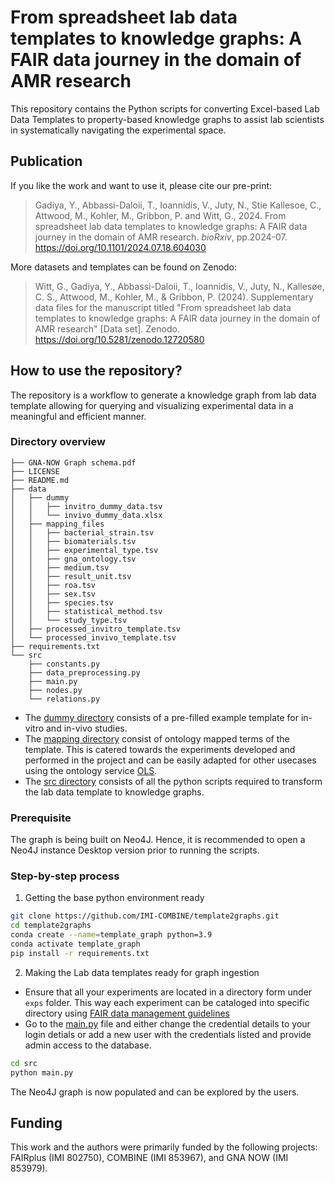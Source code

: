 # From spreadsheet lab data templates to knowledge graphs: A FAIR data journey in the domain of AMR research

This repository contains the Python scripts for converting Excel-based Lab Data Templates to property-based knowledge graphs to assist lab scientists in systematically navigating the experimental space.

## Publication

If you like the work and want to use it, please cite our pre-print:
> Gadiya, Y., Abbassi-Daloii, T., Ioannidis, V., Juty, N., Stie Kallesoe, C., Attwood, M., Kohler, M., Gribbon, P. and Witt, G., 2024. From spreadsheet lab data templates to knowledge graphs: A FAIR data journey in the domain of AMR research. _bioRxiv_, pp.2024-07. https://doi.org/10.1101/2024.07.18.604030

More datasets and templates can be found on Zenodo:
> Witt, G., Gadiya, Y., Abbassi-Daloii, T., Ioannidis, V., Juty, N., Kallesøe, C. S., Attwood, M., Kohler, M., & Gribbon, P. (2024). Supplementary data files for the manuscript titled "From spreadsheet lab data templates to knowledge graphs: A FAIR data journey in the domain of AMR research" [Data set]. Zenodo. https://doi.org/10.5281/zenodo.12720580

## How to use the repository?

The repository is a workflow to generate a knowledge graph from lab data template allowing for querying and visualizing experimental data in a meaningful and efficient manner.

### Directory overview

```
├── GNA-NOW Graph schema.pdf
├── LICENSE
├── README.md
├── data
│   ├── dummy
│   │   ├── invitro_dummy_data.tsv 
│   │   └── invivo_dummy_data.xlsx
│   ├── mapping_files
│   │   ├── bacterial_strain.tsv
│   │   ├── biomaterials.tsv
│   │   ├── experimental_type.tsv
│   │   ├── gna_ontology.tsv
│   │   ├── medium.tsv
│   │   ├── result_unit.tsv
│   │   ├── roa.tsv
│   │   ├── sex.tsv
│   │   ├── species.tsv
│   │   ├── statistical_method.tsv
│   │   └── study_type.tsv
│   ├── processed_invitro_template.tsv
│   └── processed_invivo_template.tsv
├── requirements.txt
└── src
    ├── constants.py
    ├── data_preprocessing.py
    ├── main.py
    ├── nodes.py
    └── relations.py
```

* The [dummy directory](data/dummy/) consists of a pre-filled example template for in-vitro and in-vivo studies.
* The [mapping directory](data/mapping_files/) consist of ontology mapped terms of the template. This is catered towards the experiments developed and performed in the project and can be easily adapted for other usecases using the ontology service [OLS](https://www.ebi.ac.uk/ols4).
* The [src directory](src/) consists of all the python scripts required to transform the lab data template to knowledge graphs.

### Prerequisite

The graph is being built on Neo4J. Hence, it is recommended to open a Neo4J instance Desktop version prior to running the scripts.

### Step-by-step process

1. Getting the base python environment ready
```bash
git clone https://github.com/IMI-COMBINE/template2graphs.git
cd template2graphs
conda create --name=template_graph python=3.9
conda activate template_graph
pip install -r requirements.txt
```

2. Making the Lab data templates ready for graph ingestion
* Ensure that all your experiments are located in a directory form under `exps` folder. This way each experiment can be cataloged into specific directory using [FAIR data management guidelines](https://rdmkit.elixir-europe.org/data_organisation)
* Go to the [main.py](src/main.py) file and either change the credential details to your login detials or add a new user with the credentials listed and provide admin access to the database.
```bash
cd src
python main.py
```

The Neo4J graph is now populated and can be explored by the users.

## Funding
This work and the authors were primarily funded by the following projects: FAIRplus (IMI 802750), COMBINE (IMI 853967), and GNA NOW (IMI 853979).

